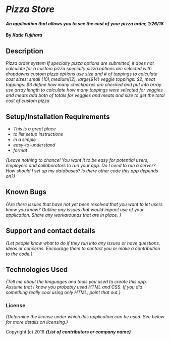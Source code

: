 # _Pizza Store_

#### _An application that allows you to see the cost of your pizza order, 1/26/18_

#### By _**Katie Fujihara**_

## Description

_Pizza order system_
_If specialty pizza options are submitted, it does not calculate for a custom pizza_
  _specialty pizza options are selected with dropdowns_
_custom pizza options use size and # of toppings to calculate cost_
    _sizes: small ($10), medium ($12), large($14)_
    _veggie toppings: $2, meat toppings: $3_
    _define how many checkboxes are checked and put into array_
    _use array.length to calculate how many toppings were selected for veggies and meats_
    _add both of totals for veggies and meats and size to get the total cost of custom pizza_

## Setup/Installation Requirements

* _This is a great place_
* _to list setup instructions_
* _in a simple_
* _easy-to-understand_
* _format_

_{Leave nothing to chance! You want it to be easy for potential users, employers and collaborators to run your app. Do I need to run a server? How should I set up my databases? Is there other code this app depends on?}_

## Known Bugs

_{Are there issues that have not yet been resolved that you want to let users know you know?  Outline any issues that would impact use of your application.  Share any workarounds that are in place. }_

## Support and contact details

_{Let people know what to do if they run into any issues or have questions, ideas or concerns.  Encourage them to contact you or make a contribution to the code.}_

## Technologies Used

_{Tell me about the languages and tools you used to create this app. Assume that I know you probably used HTML and CSS. If you did something really cool using only HTML, point that out.}_

### License

*{Determine the license under which this application can be used.  See below for more details on licensing.}*

Copyright (c) 2016 **_{List of contributors or company name}_**
